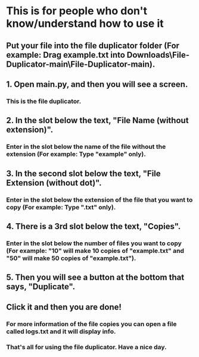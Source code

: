 # This is for people who don't know/understand how to use it


## Put your file into the file duplicator folder (For example: Drag example.txt into Downloads\File-Duplicator-main\File-Duplicator-main\).


## 1. Open main.py, and then you will see a screen.
### This is the file duplicator.


## 2. In the slot below the text, "File Name (without extension)".
### Enter in the slot below the name of the file without the extension (For example: Type "example" only).


## 3. In the second slot below the text, "File Extension (without dot)".
### Enter in the slot below the extension of the file that you want to copy (For example: Type ".txt" only).


## 4. There is a 3rd slot below the text, "Copies".
### Enter in the slot below the number of files you want to copy (For example: "10" will make 10 copies of "example.txt" and "50" will make 50 copies of "example.txt").


## 5. Then you will see a button at the bottom that says, "Duplicate".
## Click it and then you are done!
### For more information of the file copies you can open a file called logs.txt and it will display info.


### That's all for using the file duplicator. Have a nice day.
